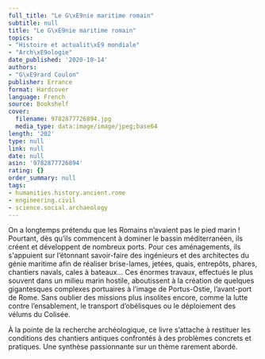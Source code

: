 ```yaml
---
full_title: "Le G\xE9nie maritime romain"
subtitle: null
title: "Le G\xE9nie maritime romain"
topics:
- "Histoire et actualit\xE9 mondiale"
- "Arch\xE9ologie"
date_published: '2020-10-14'
authors:
- "G\xE9rard Coulon"
publisher: Errance
format: Hardcover
language: French
source: Bookshelf
cover:
  filename: 9782877726894.jpg
  media_type: data:image/image/jpeg;base64
length: '202'
type: null
link: null
date: null
asin: '9782877726894'
rating: {}
order_summary: null
tags:
- humanities.history.ancient.rome
- engineering.civil
- science.social.archaeology
---
```

On a longtemps prétendu que les Romains n’avaient pas le pied marin ! Pourtant, dès qu’ils commencent à dominer le bassin méditerranéen, ils créent et développent de nombreux ports. Pour ces aménagements, ils s'appuient sur l’étonnant savoir-faire des ingénieurs et des architectes du génie maritime afin de réaliser brise-lames, jetées, quais, entrepôts, phares, chantiers navals, cales à bateaux… Ces énormes travaux, effectués le plus souvent dans un milieu marin hostile, aboutissent à la création de quelques gigantesques complexes portuaires à l’image de Portus-Ostie, l’avant-port de Rome. Sans oublier des missions plus insolites encore, comme la lutte contre l’ensablement, le transport d’obélisques ou le déploiement des vélums du Colisée.

À la pointe de la recherche archéologique, ce livre s’attache à restituer les conditions des chantiers antiques confrontés à des problèmes concrets et pratiques. Une synthèse passionnante sur un thème rarement abordé.
